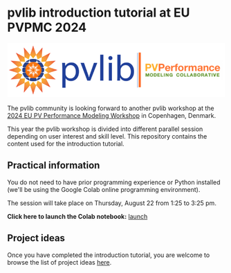 # pvlib introduction tutorial at EU PVPMC 2024
![alt text](_static/PVLib_PVPMCLogo.png)

The pvlib community is looking forward to another pvlib workshop at the [2024 EU PV Performance Modeling Workshop](https://pvpmc.sandia.gov/workshops-and-pubs/workshops/) in Copenhagen, Denmark.

This year the pvlib workshop is divided into different parallel session depending on user interest and skill level. This repository contains the content used for the introduction tutorial.


## Practical information
You do not need to have prior programming experience or Python installed (we'll be using the Google Colab online programming environment). 

The session will take place on Thursday, August 22 from 1:25 to 3:25 pm.

**Click here to launch the Colab notebook:** [launch](https://colab.research.google.com/github/PV-Tutorials/2024_pvlib_PVPMC-Copenhagen/blob/main/pvlib-introduction.ipynb)

## Project ideas

Once you have completed the introduction tutorial, you are welcome to browse the list of project ideas [here](https://github.com/PV-Tutorials/2024_pvlib_PVPMC-Salt-Lake/discussions).
